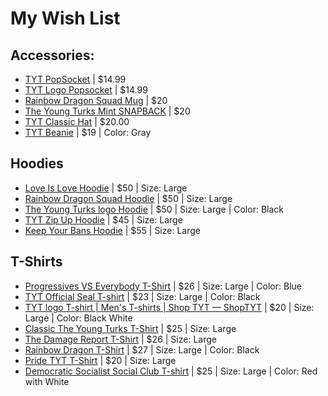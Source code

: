 # My Wish List
## Accessories:
-	[TYT PopSocket](https://www.amazon.com/TYT-PopSocket-PopSockets-Phones-Tablets/dp/B07Q7FGSLH) | $14.99
-	[TYT Logo Popsocket](https://www.amazon.com/TYT-Logo-Popsocket-PopSockets-Tablets/dp/B07PYT58BB?) | $14.99
-	[Rainbow Dragon Squad Mug](https://shoptyt.com/collections/tyt-swag/products/rainbow-dragon-squad-mug) | $20
-	[The Young Turks Mint SNAPBACK](https://shoptyt.com/collections/hats/products/snapback-mint-tyt-hat) | $20
-	[TYT Classic Hat](https://shoptyt.com/collections/hats/products/tyt-hat) | $20.00
-	[TYT Beanie](https://shoptyt.com/collections/hats/products/tyt-beanie?variant=31249188257932) | $19 | Color: Gray

## Hoodies
-	[Love Is Love Hoodie](https://shoptyt.com/collections/sweatshirts-and-hoodies/products/love-is-love-hoodie) | $50 | Size: Large
-	[Rainbow Dragon Squad Hoodie](https://shoptyt.com/collections/sweatshirts-and-hoodies/products/rainbow-dragon-squad-hoodie) | $50 | Size: Large
-	[The Young Turks logo Hoodie](https://shoptyt.com/collections/sweatshirts-and-hoodies/products/tyt-sweatshirt-hooded-black) | $50 | Size: Large | Color: Black
-	[TYT Zip Up Hoodie](https://shoptyt.com/collections/sweatshirts-and-hoodies/products/tyt-zip-up-hoodie) | $45 | Size: Large
-	[Keep Your Bans Hoodie](https://shoptyt.com/collections/sweatshirts-and-hoodies/products/keep-your-bans-hoodie) | $55 | Size: Large

## T-Shirts
-	[Progressives VS Everybody T-Shirt](https://shoptyt.com/collections/standard-cut/products/progressives-vs-everybody-t-shirt-pre-order?variant=32885767274636) | $26 | Size: Large | Color: Blue
-	[TYT Official Seal T-shirt](https://shoptyt.com/collections/standard-cut/products/tyt-official-seal-t-shirt?variant=33025298104460) | $23 | Size: Large | Color: Black
-	[TYT logo T-shirt | Men's T-shirts | Shop TYT — ShopTYT](https://shoptyt.com/collections/standard-cut/products/tyt-logo-t-shirt?variant=34758698893) | $20 | Size: Large | Color: Black White
-	[Classic The Young Turks T-Shirt](https://shoptyt.com/collections/standard-cut/products/tyt-t-shirt-black?variant=33026074738828) | $25 | Size: Large
-	[The Damage Report T-Shirt](https://shoptyt.com/collections/standard-cut/products/the-damage-report-t-shirt) | $26 | Size: Large
-	[Rainbow Dragon T-Shirt](https://shoptyt.com/collections/standard-cut/products/rainbow-dragon-t-shirt) | $27 | Size: Large | Color: Black
-	[Pride TYT T-Shirt](https://shoptyt.com/collections/standard-cut/products/tyt-rainbow) | $20 | Size: Large
-	[Democratic Socialist Social Club T-shirt](https://shoptyt.com/collections/standard-cut/products/democratic-socialist-social-club?variant=1146521550874) | $25 | Size: Large | Color: Red with White
